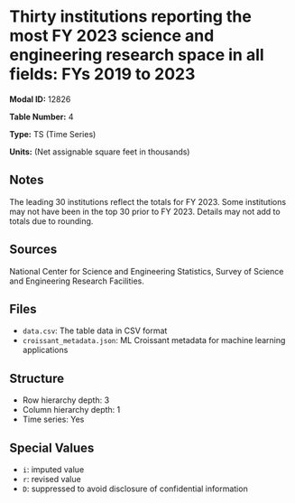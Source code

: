# Thirty institutions reporting the most FY 2023 science and engineering research space in all fields: FYs 2019 to 2023

**Modal ID:** 12826

**Table Number:** 4

**Type:** TS (Time Series)

**Units:** (Net assignable square feet in thousands)

## Notes

The leading 30 institutions reflect the totals for FY 2023. Some institutions may not have been in the top 30 prior to FY 2023. Details may not add to totals due to rounding.

## Sources

National Center for Science and Engineering Statistics, Survey of Science and Engineering Research Facilities.

## Files

- `data.csv`: The table data in CSV format
- `croissant_metadata.json`: ML Croissant metadata for machine learning applications

## Structure

- Row hierarchy depth: 3
- Column hierarchy depth: 1
- Time series: Yes

## Special Values

- `i`: imputed value
- `r`: revised value
- `D`: suppressed to avoid disclosure of confidential information
